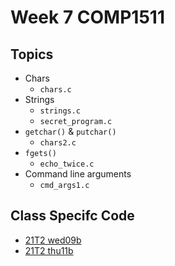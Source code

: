 # Week 7 COMP1511

## Topics
- Chars
    - `chars.c`
- Strings
    - `strings.c`
    - `secret_program.c`
- `getchar()` & `putchar()`
    - `chars2.c`
- `fgets()`
    - `echo_twice.c`
- Command line arguments
    - `cmd_args1.c`

## Class Specifc Code
- [21T2 wed09b](/wed09b)
- [21T2 thu11b](/thu11b)